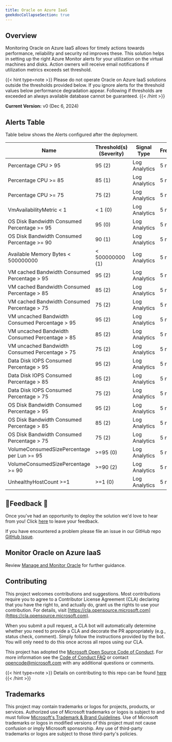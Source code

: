 ```yaml
---
title: Oracle on Azure IaaS
geekdocCollapseSection: true
---
```


## Overview

Monitoring Oracle on Azure IaaS allows for timely actions towards performance, reliability and security nd improves these. 
This solution helps in setting up the right Azure Monitor alerts for your utilization on the virtual machines and disks. Action owners will receive email notifications if utilization metrics exceeds set threshold.

{{< hint type=note >}}
Please do not operate Oracle on Azure IaaS solutions outside the thresholds provided below. If you ignore alerts for the threshold values below performance degradation appear. Following if thresholds are exceeded an always available database cannot be guaranteed.
{{< /hint >}}

**Current Version:**
v0 (Dec 6, 2024)

## Alerts Table

Table below shows the Alerts configured after the deployment.

| Name                                                       | Threshold(s) (Severity)                    | Signal Type             | Frequency | \# Alert Rules |
| ---------------------------------------------------------- | ------------------------------------------ | ----------------------- | --------- | -------------- |
| Percentage CPU > 95                                        | 95 (2)                                     | Log Analytics           | 5 min     | Default        |
| Percentage CPU >= 85                                       | 85 (1)                                     | Log Analytics           | 5 min     | Default        |
| Percentage CPU >= 75                                       | 75 (2)                                     | Log Analytics           | 5 min     | Default        |
| VmAvailabilityMetric < 1                                   | < 1 (0)                                    | Log Analytics           | 5 min     | Default        |
| OS Disk Bandwidth Consumed Percentage >= 95                | 95 (0)                                     | Log Analytics           | 5 min     | Default        |
| OS Disk Bandwidth Consumed Percentage >= 90                | 90 (1)                                     | Log Analytics           | 5 min     | Default        |
| Available Memory Bytes < 500000000                         | < 500000000 (1)                            | Log Analytics           | 5 min     | Default        |
| VM cached Bandwidth Consumed Percentage > 95               | 95 (2)                                     | Log Analytics           | 5 min     | Default        |
| VM cached Bandwidth Consumed Percentage > 85               | 85 (2)                                     | Log Analytics           | 5 min     | Default        |
| VM cached Bandwidth Consumed Percentage > 75               | 75 (2)                                     | Log Analytics           | 5 min     | Default        |
| VM uncached Bandwidth Consumed Percentage > 95             | 95 (2)                                     | Log Analytics           | 5 min     | Default        |
| VM uncached Bandwidth Consumed Percentage > 85             | 85 (2)                                     | Log Analytics           | 5 min     | Default        |
| VM uncached Bandwidth Consumed Percentage > 75             | 75 (2)                                     | Log Analytics           | 5 min     | Default        |
| Data Disk IOPS Consumed Percentage > 95                    | 95 (2)                                   | Log Analytics           | 5 min     | Default
| Data Disk IOPS Consumed Percentage > 85                    | 85 (2)                                   | Log Analytics           | 5 min     | Default        |
| Data Disk IOPS Consumed Percentage > 75                    | 75 (2)                                   | Log Analytics           | 5 min     | Default        |
| OS Disk Bandwidth Consumed Percentage > 95                 | 95 (2)                                  | Log Analytics           | 5 min     | Default        |
| OS Disk Bandwidth Consumed Percentage > 85                 | 85 (2)                                 | Log Analytics           | 5 min     | Default        |
| OS Disk Bandwidth Consumed Percentage > 75                 | 75 (2)                                 | Log Analytics           | 5 min     | Default        |
| VolumeConsumedSizePercentage per Lun >= 95                 | \>=95 (0)                                  | Log Analytics           | 5 min     | Default        |
| VolumeConsumedSizePercentage >= 90                         | \>=90 (2)                                  | Log Analytics           | 5 min     | Default        |
| UnhealthyHostCount >=1                                     | \>=1 (0)                                   | Log Analytics           | 5 min     | Default        |


## 📣Feedback 📣

Once you've had an opportunity to deploy the solution we'd love to hear from you! Click [here](https://aka.ms/alz/monitor/feedback) to leave your feedback.

If you have encountered a problem please file an issue in our GitHub repo [GitHub Issue](https://github.com/Azure/azure-monitor-baseline-alerts/issues).

## Monitor Oracle on Azure IaaS

Review [Manage and Monitor Oracle](/azure/cloud-adoption-framework/scenarios/oracle-iaas/oracle-manage-monitor-iaas) for further guidance.

## Contributing

This project welcomes contributions and suggestions.
Most contributions require you to agree to a Contributor License Agreement (CLA)
declaring that you have the right to, and actually do, grant us the rights to use your contribution.
For details, visit [https://cla.opensource.microsoft.com](https://cla.opensource.microsoft.com).

When you submit a pull request, a CLA bot will automatically determine whether you need to provide
a CLA and decorate the PR appropriately (e.g., status check, comment).
Simply follow the instructions provided by the bot.
You will only need to do this once across all repos using our CLA.

This project has adopted the [Microsoft Open Source Code of Conduct](https://opensource.microsoft.com/codeofconduct/).
For more information see the [Code of Conduct FAQ](https://opensource.microsoft.com/codeofconduct/faq/) or
contact [opencode@microsoft.com](mailto:opencode@microsoft.com) with any additional questions or comments.

{{< hint type=note >}}
Details on contributing to this repo can be found [here](../../../contributing)
{{< /hint >}}

## Trademarks

This project may contain trademarks or logos for projects, products, or services.
Authorized use of Microsoft trademarks or logos is subject to and must follow
[Microsoft's Trademark & Brand Guidelines](https://www.microsoft.com/legal/intellectualproperty/trademarks/usage/general).
Use of Microsoft trademarks or logos in modified versions of this project must not cause confusion or imply Microsoft sponsorship.
Any use of third-party trademarks or logos are subject to those third-party's policies.